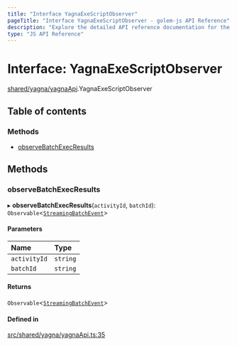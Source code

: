 ```yaml
---
title: "Interface YagnaExeScriptObserver"
pageTitle: "Interface YagnaExeScriptObserver - golem-js API Reference"
description: "Explore the detailed API reference documentation for the Interface YagnaExeScriptObserver within the golem-js SDK for the Golem Network."
type: "JS API Reference"
---
```

# Interface: YagnaExeScriptObserver

[shared/yagna/yagnaApi](../modules/shared_yagna_yagnaApi).YagnaExeScriptObserver

## Table of contents

### Methods

- [observeBatchExecResults](shared_yagna_yagnaApi.YagnaExeScriptObserver#observebatchexecresults)

## Methods

### observeBatchExecResults

▸ **observeBatchExecResults**(`activityId`, `batchId`): `Observable`\<[`StreamingBatchEvent`](activity_results.StreamingBatchEvent)\>

#### Parameters

| Name | Type |
| :------ | :------ |
| `activityId` | `string` |
| `batchId` | `string` |

#### Returns

`Observable`\<[`StreamingBatchEvent`](activity_results.StreamingBatchEvent)\>

#### Defined in

[src/shared/yagna/yagnaApi.ts:35](https://github.com/golemfactory/golem-js/blob/570126bc/src/shared/yagna/yagnaApi.ts#L35)

